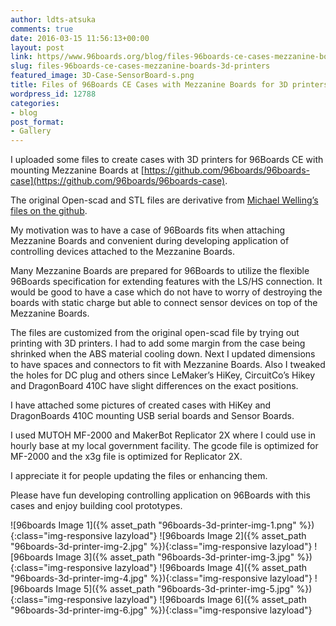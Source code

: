 ```yaml
---
author: ldts-atsuka
comments: true
date: 2016-03-15 11:56:13+00:00
layout: post
link: https//www.96boards.org/blog/files-96boards-ce-cases-mezzanine-boards-3d-printers/
slug: files-96boards-ce-cases-mezzanine-boards-3d-printers
featured_image: 3D-Case-SensorBoard-s.png
title: Files of 96Boards CE Cases with Mezzanine Boards for 3D printers
wordpress_id: 12788
categories:
- blog
post_format:
- Gallery
---
```


I uploaded some files to create cases with 3D printers for 96Boards CE with mounting Mezzanine Boards at [https://github.com/96boards/96boards-case](https://github.com/96boards/96boards-case).

The original Open-scad and STL files are derivative from [Michael Welling’s files on the github](https://github.com/mwelling).

My motivation was to have a case of 96Boards fits when attaching Mezzanine Boards and convenient during developing application of controlling devices attached to the Mezzanine Boards.

Many Mezzanine Boards are prepared for 96Boards to utilize the flexible 96Boards specification for extending features with the LS/HS connection.
It would be good to have a case which do not have to worry of destroying the boards with static charge but able to connect sensor devices on top of the Mezzanine Boards.

The files are customized from the original open-scad file by trying out printing with 3D printers. I had to add some margin from the case being shrinked when the ABS material cooling down. Next I updated dimensions to have spaces and connectors to fit with Mezzanine Boards. Also I tweaked the holes for DC plug and others since LeMaker’s HiKey, CircuitCo’s Hikey and DragonBoard 410C have slight differences on the exact positions.

I have attached some pictures of created cases with HiKey and DragonBoards 410C mounting USB serial boards and Sensor Boards.

I used MUTOH MF-2000 and MakerBot Replicator 2X where I could use in hourly base at my local government facility. The gcode file is optimized for MF-2000 and the x3g file is optimized for Replicator 2X.

I appreciate it for people updating the files or enhancing them.

Please have fun developing controlling application on 96Boards with this cases and enjoy building cool prototypes.

![96boards Image 1]({% asset_path "96boards-3d-printer-img-1.png" %}){:class="img-responsive lazyload"}
![96boards Image 2]({% asset_path "96boards-3d-printer-img-2.jpg" %}){:class="img-responsive lazyload"}
![96boards Image 3]({% asset_path "96boards-3d-printer-img-3.jpg" %}){:class="img-responsive lazyload"}
![96boards Image 4]({% asset_path "96boards-3d-printer-img-4.jpg" %}){:class="img-responsive lazyload"}
![96boards Image 5]({% asset_path "96boards-3d-printer-img-5.jpg" %}){:class="img-responsive lazyload"}
![96boards Image 6]({% asset_path "96boards-3d-printer-img-6.jpg" %}){:class="img-responsive lazyload"}
